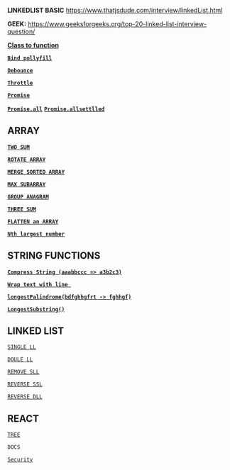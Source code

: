 **LINKEDLIST BASIC**
https://www.thatjsdude.com/interview/linkedList.html

**GEEK:**
https://www.geeksforgeeks.org/top-20-linked-list-interview-question/

[**Class to function** ](https://github.com/unnikrishna/interview/blob/main/ClassToFunc.js)

[**`Bind pollyfill`**](https://github.com/unnikrishna/interview/blob/main/bind.js)

[**`Debounce`**](https://github.com/unnikrishna/interview/blob/main/debounce.js)

[**`Throttle`**](https://github.com/unnikrishna/interview/blob/main/throttle.js)

[**`Promise`**]( https://github.com/unnikrishna/interview/blob/main/promise.js)

[**`Promise.all`**](https://github.com/unnikrishna/interview/blob/8f5f0d9f737d4c5a372abe91e97e8969134a7cf3/promise.js#L59
)
[**`Promise.allsettlled`**](https://github.com/unnikrishna/interview/blob/8f5f0d9f737d4c5a372abe91e97e8969134a7cf3/promise.js#L89
)

## ARRAY

[**`TWO SUM`**](https://github.com/unnikrishna/interview/blob/bb711697233eb46155922ace1278d46270e2475c/ARRAY_FUNC.js#L4)

[**`ROTATE ARRAY`**](https://github.com/unnikrishna/interview/blob/bb711697233eb46155922ace1278d46270e2475c/ARRAY_FUNC.js#L20)

[**`MERGE SORTED ARRAY`**](https://github.com/unnikrishna/interview/blob/bb711697233eb46155922ace1278d46270e2475c/ARRAY_FUNC.js#L50)

[**`MAX SUBARRAY`**](https://github.com/unnikrishna/interview/blob/bb711697233eb46155922ace1278d46270e2475c/ARRAY_FUNC.js#L78)

[**`GROUP ANAGRAM`**](https://github.com/unnikrishna/interview/blob/bb711697233eb46155922ace1278d46270e2475c/ARRAY_FUNC.js#L97)

[**`THREE SUM`**](https://github.com/unnikrishna/interview/blob/bb711697233eb46155922ace1278d46270e2475c/ARRAY_FUNC.js#L127)

[**`FLATTEN an ARRAY`**](https://github.com/unnikrishna/interview/blob/main/FlattentArray.js)

[**`Nth largest number`**](https://github.com/unnikrishna/interview/blob/main/findNthLargestNumber.js) 

## STRING FUNCTIONS

[**`Compress String (aaabbccc => a3b2c3)`**](https://github.com/unnikrishna/interview/blob/cb51f27d526e84f7e124dd931175a470a2cb049b/STRING-FUNCTIONS.js#L5)

[**`Wrap text with line `**](https://github.com/unnikrishna/interview/blob/cb51f27d526e84f7e124dd931175a470a2cb049b/STRING-FUNCTIONS.js#L23C10-L23C18) 

[**`longestPalindrome(bdfghhgfrt -> fghhgf)`**](https://github.com/unnikrishna/interview/blob/cb51f27d526e84f7e124dd931175a470a2cb049b/STRING-FUNCTIONS.js#L48C10-L48C27)

[**`LongestSubstring()`**](https://github.com/unnikrishna/interview/blob/main/findTheLargestSubString.js)


## LINKED LIST
[`SINGLE LL`](https://github.com/unnikrishna/interview/blob/main/LinkedList.js)

[`DOULE LL`](https://github.com/unnikrishna/interview/blob/cb51f27d526e84f7e124dd931175a470a2cb049b/LinkedList.js#L39)

[`REMOVE SLL`](https://github.com/unnikrishna/interview/blob/main/RemovenodefromSLL.js)

[`REVERSE SSL`](https://github.com/unnikrishna/interview/blob/main/SSLReverse.js)

[`REVERSE DLL`](https://github.com/unnikrishna/interview/blob/cb51f27d526e84f7e124dd931175a470a2cb049b/SSLReverse.js#L38)



## REACT

[`TREE`]( https://github.com/unnikrishna/interview/blob/main/React-tree.js)


`DOCS`

[`Security`](https://github.com/unnikrishna/interview/blob/main/security.md)










